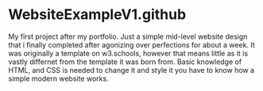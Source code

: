 # WebsiteExampleV1.github
My first project after my portfolio. Just a simple mid-level website design that i finally completed after agonizing over perfections for about a week. It was originally a template on w3.schools, however that means little as it is vastly differnet from the template it was born from. Basic knowledge of HTML, and CSS is needed to change it and style it  you have to know how a simple modern website works.
